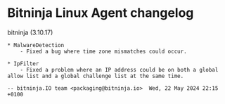 # Bitninja Linux Agent changelog

bitninja (3.10.17)

    * MalwareDetection
        - Fixed a bug where time zone mismatches could occur.

    * IpFilter
        - Fixed a problem where an IP address could be on both a global allow list and a global challenge list at the same time.

    -- bitninja.IO team <packaging@bitninja.io>  Wed, 22 May 2024 22:15 +0100

